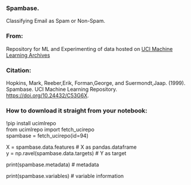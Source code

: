 ### Spambase.
Classifying Email as Spam or Non-Spam. 

### From:
Repository for ML and Experimenting of data hosted on [UCI Machine Learning Archives](https://archive.ics.uci.edu/)

### Citation:
Hopkins, Mark, Reeber,Erik, Forman,George, and Suermondt,Jaap. (1999). Spambase. UCI Machine Learning Repository. https://doi.org/10.24432/C53G6X.


### How to download it straight from your notebook:
!pip install ucimlrepo <br/>
from ucimlrepo import fetch_ucirepo <br/>
spambase = fetch_ucirepo(id=94) <br/>
 
X = spambase.data.features # X as pandas.dataframe <br/>
y = np.ravel(spambase.data.targets) # Y as target <br/>
  

print(spambase.metadata) # metadata <br/>
  
print(spambase.variables) # variable information <br/>
